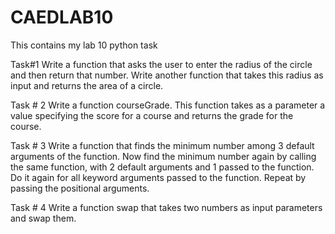 # CAEDLAB10
This contains my lab 10 python task

Task#1
Write a function that asks the user to enter the radius of the circle and then return that
number. Write another function that takes this radius as input and returns the area of a
circle.

Task # 2
Write a function courseGrade. This function takes as a parameter a value specifying the
score for a course and returns the grade for the course.

Task # 3 
Write a function that finds the minimum number among 3 default arguments of the
function. Now find the minimum number again by calling the same function, with 2
default arguments and 1 passed to the function. Do it again for all keyword arguments
passed to the function. Repeat by passing the positional arguments.

Task # 4
Write a function swap that takes two numbers as input parameters and swap them.
